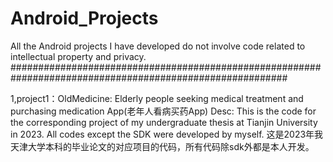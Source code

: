 # Android_Projects
All the Android projects I have developed do not involve code related to intellectual property and privacy.
##########################################################################################################

1,project1：OldMedicine: Elderly people seeking medical treatment and purchasing medication App(老年人看病买药App)
Desc:
This is the code for the corresponding project of my undergraduate thesis at Tianjin University in 2023. All codes except the SDK were developed by myself.
这是2023年我天津大学本科的毕业论文的对应项目的代码，所有代码除sdk外都是本人开发。


